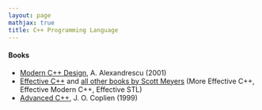 ```yaml
---
layout: page
mathjax: true
title: C++ Programming Language
---
```


#### Books
* [Modern C++ Design](https://www.amazon.com/Modern-Design-Generic-Programming-Patterns/dp/0201704315), A. Alexandrescu (2001)
* [Effective C++](https://www.amazon.com/Effective-Specific-Improve-Programs-Designs/dp/0321334876/) and [all other books by Scott Meyers](https://www.amazon.com/Scott-Meyers/e/B004BBEYYW?ref=sr_ntt_srch_lnk_1&qid=1613752552&sr=1-1) (More Effective C++, Effective Modern C++, Effective STL)
* [Advanced C++](https://www.amazon.com/Advanced-Programming-Styles-Coplien-1991-09-09/dp/B019ND87FY), J. O. Coplien (1999)


